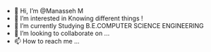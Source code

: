 - 👋 Hi, I’m @Manasseh M
- 👀 I’m interested in Knowing different things !
- 🌱 I’m currently Studying B.E.COMPUTER SCIENCE ENGINEERING 
- 💞️ I’m looking to collaborate on ...
- 📫 How to reach me ...

<!---
Manassehmanas/Manassehmanas is a ✨ special ✨ repository because its `README.md` (this file) appears on your GitHub profile.
You can click the Preview link to take a look at your changes.
--->
